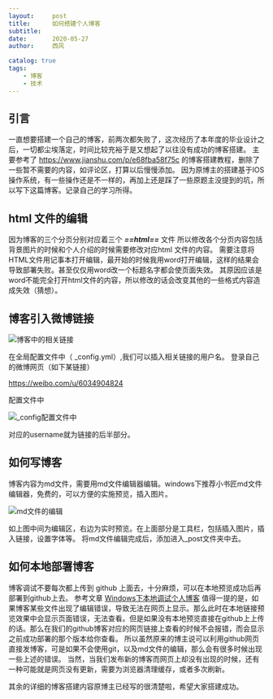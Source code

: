```yaml
---
layout:     post
title:      如何搭建个人博客
subtitle:   
date:       2020-05-27
author:     西风

catalog: true
tags:
    - 博客
    - 技术
---
```



## 引言
一直想要搭建一个自己的博客，前两次都失败了，这次经历了本年度的毕业设计之后，一切都尘埃落定，时间比较充裕于是又想起了以往没有成功的博客搭建。
主要参考了 https://www.jianshu.com/p/e68fba58f75c 的博客搭建教程，删除了一些暂不需要的内容，如评论区，打算以后慢慢添加。
因为原博主的搭建基于IOS操作系统，有一些操作还是不一样的，再加上还是踩了一些原题主没提到的坑，所以写下这篇博客。记录自己的学习所得。

## **html** 文件的编辑
因为博客的三个分页分别对应着三个 ***==html==*** 文件
所以修改各个分页内容包括背景图片的时候和个人介绍的时候需要修改对应html 文件的内容。
需要注意将HTML文件用记事本打开编辑，最开始的时候我用word打开编辑，这样的结果会导致部署失败。甚至仅仅用word改一个标题名字都会使页面失效。
其原因应该是word不能完全打开html文件的内容，所以修改的话会改变其他的一些格式内容造成失效（猜想）。

## 博客引入微博链接
![博客中的相关链接](https://i.loli.net/2020/05/28/iUvWnF4Xp2MZdwE.jpg)

在全局配置文件中（ _config.yml）,我们可以插入相关链接的用户名。
登录自己的微博网页（如下某链接）

https://weibo.com/u/6034904824

配置文件中

![_config配置文件中](https://i.loli.net/2020/05/28/f9JTgz2HXUvEByK.jpg)

对应的username就为链接的后半部分。

## 如何写博客
博客内容为md文件，需要用md文件编辑器编辑。windows下推荐小书匠md文件编辑器，免费的，可以方便的实施预览，插入图片。

![md文件的编辑](https://i.loli.net/2020/05/28/5TqyKGPrLWtZoVF.png)

如上图中间为编辑区，右边为实时预览。在上面部分是工具栏，包括插入图片，插入链接，设置字体等。
将md文件编辑完成后，添加进入_post文件夹中去。
## 如何本地部署博客
博客调试不要每次都上传到 github 上面去，十分麻烦，可以在本地预览成功后再部署到github上去。
参考文章  [Windows下本地调试个人博客](https://www.jianshu.com/p/b11c45afd3e6)
值得一提的是，如果博客某些文件出现了编辑错误，导致无法在网页上显示。那么此时在本地链接预览效果中会显示页面错误，无法查看。但是如果没有本地预览直接在github上上传的话。那么在我们的github博客对应的网页链接上查看的时候不会报错，而会显示之前成功部署的那个版本给你查看。
所以虽然原来的博主说可以利用github网页直接发博客，可是如果不会使用git，以及md文件的编辑，那么会有很多时候出现一些上述的错误。
当然，当我们发布新的博客而网页上却没有出现的时候，还有一种可能就是网页没有更新，需要为浏览器清理缓存，或者多次刷新。

其余的详细的博客搭建内容原博主已经写的很清楚啦，希望大家搭建成功。




